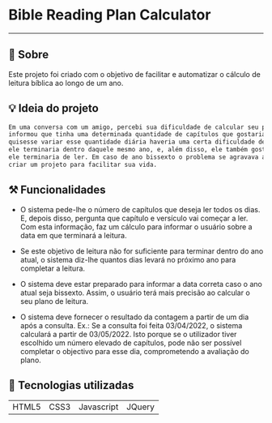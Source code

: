 <h1 style="align: center"> Bible Reading Plan Calculator </h1>

<hr>

## 🔎 Sobre

Este projeto foi criado com o objetivo de facilitar e automatizar o cálculo de leitura bíblica ao longo de um ano.

## 💡 Ideia do projeto

```bash
Em uma conversa com um amigo, percebi sua dificuldade de calcular seu plano de leitura bíblica. Ele me 
informou que tinha uma determinada quantidade de capítulos que gostaria de ler por dia. Porém, caso ele 
quisesse variar esse quantidade diária haveria uma certa dificuldade de verificar se com aquela meta 
ele terminaria dentro daquele mesmo ano, e, além disso, ele também gostaria de saber o dia exato em que 
ele terminaria de ler. Em caso de ano bissexto o problema se agravava ainda mais. Foi aí que decidi 
criar um projeto para facilitar sua vida.
```

## ⚒️ Funcionalidades

* O sistema pede-lhe o número de capítulos que deseja ler todos os dias. E, depois disso, pergunta que capítulo e versículo vai começar a ler. Com esta informação, faz um cálculo para informar o usuário sobre a data em que terminará a leitura.

* Se este objetivo de leitura não for suficiente para terminar dentro do ano atual, o sistema diz-lhe quantos dias levará no próximo ano para completar a leitura.

* O sistema deve estar preparado para informar a data correta caso o ano atual seja bissexto. Assim, o usuário terá mais precisão ao calcular o seu plano de leitura.
    
* O sistema deve fornecer o resultado da contagem a partir de um dia após a consulta. Ex.: Se a consulta foi feita 03/04/2022, o sistema calculará a partir de 03/05/2022. Isto porque se o utilizador tiver escolhido um número elevado de capítulos, pode não ser possível completar o objectivo para esse dia, comprometendo a avaliação do plano.


## 🚀 Tecnologias utilizadas
<table>
    <tr>
        <td>HTML5</td>
        <td>CSS3</td>
        <td>Javascript</td>
        <td>JQuery</td>
    </tr>
</table>
